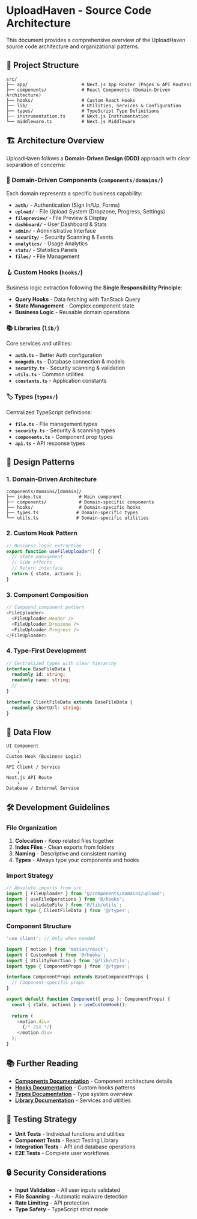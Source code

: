 # UploadHaven - Source Code Architecture

This document provides a comprehensive overview of the UploadHaven source code architecture and organizational patterns.

## 📁 Project Structure

```
src/
├── app/                    # Next.js App Router (Pages & API Routes)
├── components/             # React Components (Domain-Driven Architecture)
├── hooks/                  # Custom React Hooks
├── lib/                    # Utilities, Services & Configuration
├── types/                  # TypeScript Type Definitions
├── instrumentation.ts      # Next.js Instrumentation
└── middleware.ts           # Next.js Middleware
```

## 🏗️ Architecture Overview

UploadHaven follows a **Domain-Driven Design (DDD)** approach with clear separation of concerns:

### 🎯 Domain-Driven Components (`components/domains/`)

Each domain represents a specific business capability:

- **`auth/`** - Authentication (Sign In/Up, Forms)
- **`upload/`** - File Upload System (Dropzone, Progress, Settings)
- **`filepreview/`** - File Preview & Display
- **`dashboard/`** - User Dashboard & Stats
- **`admin/`** - Administrative Interface
- **`security/`** - Security Scanning & Events
- **`analytics/`** - Usage Analytics
- **`stats/`** - Statistics Panels
- **`files/`** - File Management

### 🪝 Custom Hooks (`hooks/`)

Business logic extraction following the **Single Responsibility Principle**:

- **Query Hooks** - Data fetching with TanStack Query
- **State Management** - Complex component state
- **Business Logic** - Reusable domain operations

### 📚 Libraries (`lib/`)

Core services and utilities:

- **`auth.ts`** - Better Auth configuration
- **`mongodb.ts`** - Database connection & models
- **`security.ts`** - Security scanning & validation
- **`utils.ts`** - Common utilities
- **`constants.ts`** - Application constants

### 🏷️ Types (`types/`)

Centralized TypeScript definitions:

- **`file.ts`** - File management types
- **`security.ts`** - Security & scanning types
- **`components.ts`** - Component prop types
- **`api.ts`** - API response types

## 🎨 Design Patterns

### 1. Domain-Driven Architecture

```
components/domains/[domain]/
├── index.tsx              # Main component
├── components/            # Domain-specific components
├── hooks/                 # Domain-specific hooks  
├── types.ts              # Domain-specific types
└── utils.ts              # Domain-specific utilities
```

### 2. Custom Hook Pattern

```typescript
// Business logic extraction
export function useFileUploader() {
  // State management
  // Side effects
  // Return interface
  return { state, actions };
}
```

### 3. Component Composition

```typescript
// Compound component pattern
<FileUploader>
  <FileUploader.Header />
  <FileUploader.Dropzone />
  <FileUploader.Progress />
</FileUploader>
```

### 4. Type-First Development

```typescript
// Centralized types with clear hierarchy
interface BaseFileData {
  readonly id: string;
  readonly name: string;
  // ...
}

interface ClientFileData extends BaseFileData {
  readonly shortUrl: string;
}
```

## 🔄 Data Flow

```
UI Component
    ↓
Custom Hook (Business Logic)
    ↓
API Client / Service
    ↓
Next.js API Route
    ↓
Database / External Service
```

## 🛠️ Development Guidelines

### File Organization

1. **Colocation** - Keep related files together
2. **Index Files** - Clean exports from folders
3. **Naming** - Descriptive and consistent naming
4. **Types** - Always type your components and hooks

### Import Strategy

```typescript
// Absolute imports from src
import { FileUploader } from '@/components/domains/upload';
import { useFileOperations } from '@/hooks';
import { validateFile } from '@/lib/utils';
import type { ClientFileData } from '@/types';
```

### Component Structure

```typescript
'use client'; // Only when needed

import { motion } from 'motion/react';
import { CustomHook } from '@/hooks';
import { UtilityFunction } from '@/lib/utils';
import type { ComponentProps } from '@/types';

interface ComponentProps extends BaseComponentProps {
  // Component-specific props
}

export default function Component({ prop }: ComponentProps) {
  const { state, actions } = useCustomHook();
  
  return (
    <motion.div>
      {/* JSX */}
    </motion.div>
  );
}
```

## 📚 Further Reading

- **[Components Documentation](components/README.md)** - Component architecture details
- **[Hooks Documentation](hooks/README.md)** - Custom hooks patterns
- **[Types Documentation](types/README.md)** - Type system overview
- **[Library Documentation](lib/README.md)** - Services and utilities

## 🧪 Testing Strategy

- **Unit Tests** - Individual functions and utilities
- **Component Tests** - React Testing Library
- **Integration Tests** - API and database operations
- **E2E Tests** - Complete user workflows

## 🔒 Security Considerations

- **Input Validation** - All user inputs validated
- **File Scanning** - Automatic malware detection
- **Rate Limiting** - API protection
- **Type Safety** - TypeScript strict mode
